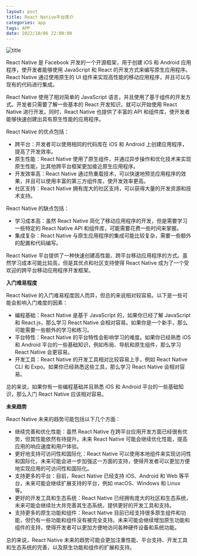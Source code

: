 ```yaml
---
layout: post
title: React Native平台简介
categories: app 
tags: APP
date: 2022/10/06 22:00:00
---
```


![title](https://image.sideproject.cn/titlex/titlex_223.jpg)

React Native 是 Facebook 开发的一个开源框架，用于创建 iOS 和 Android 应用程序，使开发者能够使用 JavaScript 和 React 的开发方式来编写原生应用程序。React Native 通过使用原生的 UI 组件来实现高性能的移动应用程序，并且可以与现有的代码进行集成。

React Native 使用了相对简单的 JavaScript 语言，并且使用了基于组件的开发方式。开发者只需要了解一些基本的 React 开发知识，就可以开始使用 React Native 进行开发。同时，React Native 也提供了丰富的 API 和组件库，使开发者能够快速创建出具有原生性能的应用程序。

React Native 的优点包括：

- 跨平台：开发者可以使用相同的代码库在 iOS 和 Android 上创建应用程序，提高了开发效率。
- 原生性能：React Native 使用了原生组件，并通过异步操作和优化技术来实现原生性能，比其他跨平台框架更加接近原生应用程序。
- 开发效率高：React Native 通过热重载技术，可以快速地预览应用程序的效果，并且可以使用丰富的第三方组件库，使开发效率更高。
- 社区支持：React Native 拥有庞大的社区支持，可以获得大量的开发资源和技术支持。

React Native 的缺点包括：

- 学习成本高：虽然 React Native 简化了移动应用程序的开发，但是需要学习一些特定的 React Native API 和组件库，可能需要花费一些时间来掌握。
- 集成复杂：React Native 与原生应用程序的集成可能比较复杂，需要一些额外的配置和代码编写。

React Native 平台提供了一种快速创建高性能、跨平台移动应用程序的方式。虽然学习成本可能比较高，但是其优点和社区支持使得 React Native 成为了一个受欢迎的跨平台移动应用程序开发框架。


**入门难易程度**

React Native 的入门难易程度因人而异，但总的来说相对较容易。以下是一些可能会影响入门难度的因素：

- 编程基础：React Native 是基于 JavaScript 的，如果你已经了解 JavaScript 和 React.js，那么学习 React Native 会相对容易。如果你是一个新手，那么可能需要一些额外的学习和练习。
- 平台特性：React Native 的平台特性会影响学习的难度。如果你已经熟悉 iOS 和 Android 平台的一些基础知识，例如布局、导航和原生组件，那么学习 React Native 会更容易。
- 开发工具：React Native 的开发工具相对比较容易上手，例如 React Native CLI 和 Expo。如果你已经熟悉这些工具，那么学习 React Native 会相对容易。

总的来说，如果你有一些编程基础并且熟悉 iOS 和 Android 平台的一些基础知识，那么入门 React Native 应该相对容易。


**未来趋势**

React Native 未来的趋势可能包括以下几个方面：

- 继续完善和优化性能：虽然 React Native 在跨平台应用开发方面已经很有优势，但其性能依然有待提升。未来 React Native 可能会继续优化性能，提高应用的响应速度和用户体验。
- 更好地支持可访问性和国际化：React Native 可以使用本地组件来实现访问性和国际化，未来可能会进一步加强这一方面的支持，使得开发者可以更加方便地实现应用的可访问性和国际化。
- 支持更多的平台：目前，React Native 已经支持 iOS、Android 和 Web 等平台，未来可能会继续扩展支持的平台，例如 macOS、Windows 和 Linux 等。
- 更好的开发工具和生态系统：React Native 已经拥有庞大的社区和生态系统，未来可能会继续壮大并完善其生态系统，提供更好的开发工具和支持。
- 支持更多的原生功能和组件：React Native 目前已经支持很多原生组件和功能，但仍有一些功能和组件没有被完全支持。未来可能会继续增加原生功能和组件的支持，使得开发者可以更加方便地访问各种硬件设备和系统功能。

总的来说，React Native 未来的趋势可能会更加注重性能、平台支持、开发工具和生态系统的完善，以及原生功能和组件的扩展和支持。